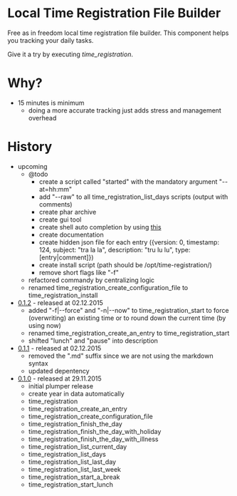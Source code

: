 # Local Time Registration File Builder

Free as in freedom local time registration file builder.
This component helps you tracking your daily tasks.

Give it a try by executing *time_registration*.

# Why?

* 15 minutes is minimum
    * doing a more accurate tracking just adds stress and management overhead

# History

* upcoming
    * @todo
        * create a script called "started" with the mandatory argument "--at=hh:mm"
        * add "--raw" to all time_registration_list_days scripts (output with comments)
        * create phar archive
        * create gui tool
        * create shell auto completion by using [this](https://github.com/bazzline/php_component_cli_readline)
        * create documentation
        * create hidden json file for each entry ({version: 0, timestamp: 124, subject: "tra la la", description: "tru lu lu", type: [entry|comment]})
        * create install script (path should be /opt/time-registration/)
        * remove short flags like "-f"
    * refactored commandy by centralizing logic
    * renamed time_registration_create_configuration_file to time_registration_install
* [0.1.2](https://github.com/time-registration/local_builder/tree/0.1.2) - released at 02.12.2015
    * added "-f|--force" and "-n|--now" to time_registration_start to force (overwriting) an existing time or to round down the current time (by using now)
    * renamed time_registration_create_an_entry to time_registration_start
    * shifted "lunch" and "pause" into description
* [0.1.1](https://github.com/time-registration/local_builder/tree/0.1.1) - released at 02.12.2015
    * removed the ".md" suffix since we are not using the markdown syntax
    * updated depentency
* [0.1.0](https://github.com/time-registration/local_builder/tree/0.1.0) - released at 29.11.2015
    * initial plumper release
    * create year in data automatically
    * time_registration
    * time_registration_create_an_entry
    * time_registration_create_configuration_file
    * time_registration_finish_the_day
    * time_registration_finish_the_day_with_holiday
    * time_registration_finish_the_day_with_illness
    * time_registration_list_current_day
    * time_registration_list_days
    * time_registration_list_last_day
    * time_registration_list_last_week
    * time_registration_start_a_break
    * time_registration_start_lunch
